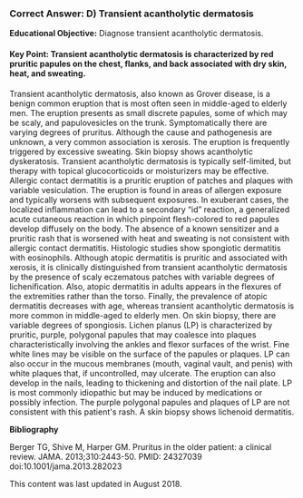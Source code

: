 
### Correct Answer: D) Transient acantholytic dermatosis 

**Educational Objective:** Diagnose transient acantholytic dermatosis.

#### **Key Point:** Transient acantholytic dermatosis is characterized by red pruritic papules on the chest, flanks, and back associated with dry skin, heat, and sweating.

Transient acantholytic dermatosis, also known as Grover disease, is a benign common eruption that is most often seen in middle-aged to elderly men. The eruption presents as small discrete papules, some of which may be scaly, and papulovesicles on the trunk. Symptomatically there are varying degrees of pruritus. Although the cause and pathogenesis are unknown, a very common association is xerosis. The eruption is frequently triggered by excessive sweating. Skin biopsy shows acantholytic dyskeratosis. Transient acantholytic dermatosis is typically self-limited, but therapy with topical glucocorticoids or moisturizers may be effective.
Allergic contact dermatitis is a pruritic eruption of patches and plaques with variable vesiculation. The eruption is found in areas of allergen exposure and typically worsens with subsequent exposures. In exuberant cases, the localized inflammation can lead to a secondary “id” reaction, a generalized acute cutaneous reaction in which pinpoint flesh-colored to red papules develop diffusely on the body. The absence of a known sensitizer and a pruritic rash that is worsened with heat and sweating is not consistent with allergic contact dermatitis. Histologic studies show spongiotic dermatitis with eosinophils.
Although atopic dermatitis is pruritic and associated with xerosis, it is clinically distinguished from transient acantholytic dermatosis by the presence of scaly eczematous patches with variable degrees of lichenification. Also, atopic dermatitis in adults appears in the flexures of the extremities rather than the torso. Finally, the prevalence of atopic dermatitis decreases with age, whereas transient acantholytic dermatosis is more common in middle-aged to elderly men. On skin biopsy, there are variable degrees of spongiosis.
Lichen planus (LP) is characterized by pruritic, purple, polygonal papules that may coalesce into plaques characteristically involving the ankles and flexor surfaces of the wrist. Fine white lines may be visible on the surface of the papules or plaques. LP can also occur in the mucous membranes (mouth, vaginal vault, and penis) with white plaques that, if uncontrolled, may ulcerate. The eruption can also develop in the nails, leading to thickening and distortion of the nail plate. LP is most commonly idiopathic but may be induced by medications or possibly infection. The purple polygonal papules and plaques of LP are not consistent with this patient's rash. A skin biopsy shows lichenoid dermatitis.

**Bibliography**

Berger TG, Shive M, Harper GM. Pruritus in the older patient: a clinical review. JAMA. 2013;310:2443-50. PMID: 24327039 doi:10.1001/jama.2013.282023

This content was last updated in August 2018.